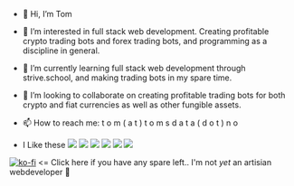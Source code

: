 - 👋 Hi, I’m Tom
- 👀 I’m interested in full stack web development. Creating profitable crypto trading bots and forex trading bots, and programming as a discipline in general.
- 🌱 I’m currently learning full stack web development through strive.school, and making trading bots in my spare time.
- 💞️ I’m looking to collaborate on creating profitable trading bots for both crypto and fiat currencies as well as other fungible assets.
- 📫 How to reach me: t o m ( a t ) t o m s d a t a ( d o t ) n o

- I Like these
  <image
src="https://camo.githubusercontent.com/6dd33307985a08dbef2d2478465fa92f65bd78e45395693e9750582b1cd88055/68747470733a2f2f696d672e736869656c64732e696f2f62616467652f2d48544d4c2d4533344632363f7374796c653d666c61742d737175617265266c6f676f3d68746d6c35266c6f676f436f6c6f723d7768697465" />
  <image src="https://camo.githubusercontent.com/404c4161e21391af6d3d3d0585e8f6449f0f0875c1239c6bc363d7dcd46d7b6e/68747470733a2f2f696d672e736869656c64732e696f2f62616467652f2d4353532d3135373242363f7374796c653d666c61742d737175617265266c6f676f3d43535333266c6f676f436f6c6f723d7768697465" />
  <image src="https://camo.githubusercontent.com/a75b02799d851a916c5f5343a61d19a45015eaa277580f99009904d03a4ee005/68747470733a2f2f696d672e736869656c64732e696f2f62616467652f2d426f6f7473747261702d3536334437433f7374796c653d666c61742d737175617265266c6f676f3d626f6f747374726170266c6f676f436f6c6f723d7768697465">
  <image src="https://camo.githubusercontent.com/015c32260d0323c7700acd164475eec6d492a832aba6dc1856353455335aa3ae/68747470733a2f2f696d672e736869656c64732e696f2f62616467652f2d4a6176615363726970742d4637444631453f7374796c653d666c61742d737175617265266c6f676f3d6a617661736372697074266c6f676f436f6c6f723d323232">
  <image src="https://camo.githubusercontent.com/533da8800843b57b91a3227ce7d151ca865a0eeaae675715e209c0092314fa96/68747470733a2f2f696d672e736869656c64732e696f2f62616467652f2d52656163742d3435623864383f7374796c653d666c61742d737175617265266c6f676f3d7265616374266c6f676f436f6c6f723d7768697465">
  <image src="https://camo.githubusercontent.com/425d14e7ceaf18d8bb8e9bf17cd1a270c928c888b9ee4abe84a3bc8a5b3122fe/68747470733a2f2f696d672e736869656c64732e696f2f62616467652f2d4e6f64656a732d3433383533643f7374796c653d666c61742d737175617265266c6f676f3d4e6f64652e6a73266c6f676f436f6c6f723d7768697465">






[![ko-fi](https://ko-fi.com/img/githubbutton_sm.svg)](https://ko-fi.com/J3J63WMSH) <= Click here if you have any spare left.. I'm not _yet_ an artisian webdeveloper 🥰

<!---
tom-saetran/tom-saetran is a ✨ special ✨ repository because its `README.md` (this file) appears on your GitHub profile.
You can click the Preview link to take a look at your changes.
--->
